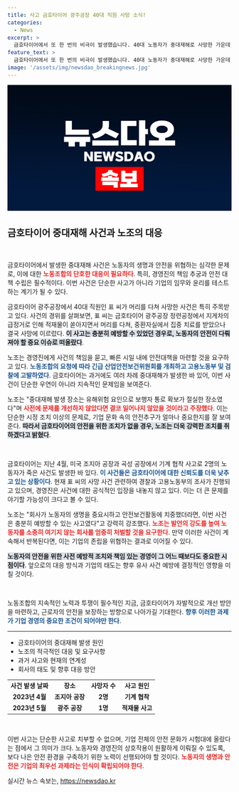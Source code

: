 ```yaml
---
title: 사고 금호타이어 광주공장 40대 직원 사망 소식!
categories:
  - News
excerpt: >
  금호타이어에서 또 한 번의 비극이 발생했습니다. 40대 노동자가 중대재해로 사망한 가운데, 노조는 경영진의 처벌과 안전 대책 마련을 촉구하며 검찰에 고발했습니다. 노동자의 생명을 지키기 위한 싸움이 시작됩니다. 클릭해 자세한 내용을 확인하세요!
feature_text: >
  금호타이어에서 또 한 번의 비극이 발생했습니다. 40대 노동자가 중대재해로 사망한 가운데, 노조는 경영진의 처벌과 안전 대책 마련을 촉구하며 검찰에 고발했습니다. 노동자의 생명을 지키기 위한 싸움이 시작됩니다. 클릭해 자세한 내용을 확인하세요!
image: '/assets/img/newsdao_breakingnews.jpg'
---
```


<p><img src="/assets/img/newsdao_breakingnews.jpg" alt="firstkoreanews 속보" /></p>

<h2 data-ke-size="size26">금호타이어 중대재해 사건과 노조의 대응</h2>

<p data-ke-size="size16">&nbsp;</p>

<p>금호타이어에서 발생한 중대재해 사건은 노동자의 생명과 안전을 위협하는 심각한 문제로, 이에 대한 <b><span style="color: #ee2323;">노동조합의 단호한 대응이 필요하다</span></b>. 특히, 경영진의 책임 추궁과 안전 대책 수립은 필수적이다. 이번 사건은 단순한 사고가 아니라 기업의 임무와 윤리를 테스트하는 계기가 될 수 있다.</p>

<p>금호타이어 광주공장에서 40대 직원인 표 씨가 머리를 다쳐 사망한 사건은 특히 주목받고 있다. 사건의 경위를 살펴보면, 표 씨는 금호타이어 광주공장 정련공정에서 지게차의 급정거로 인해 적재물이 쏟아지면서 머리를 다쳐, 중환자실에서 집중 치료를 받았으나 결국 사망에 이르렀다. <b><span style="background-color: #21538527;">이 사고는 충분히 예방할 수 있었던 경우로, 노동자의 안전이 다뤄져야 할 중요 이슈로 떠올랐다</span></b>.</p>

<p>노조는 경영진에게 사건의 책임을 묻고, 빠른 시일 내에 안전대책을 마련할 것을 요구하고 있다. <b><span style="color: #1a5490;">노동조합의 요청에 따라 긴급 산업안전보건위원회를 개최하고 고용노동부 및 검찰에 고발하였다</span></b>. 금호타이어는 과거에도 여러 차례 중대재해가 발생한 바 있어, 이번 사건이 단순한 우연이 아니라 지속적인 문제임을 보여준다.</p>

<p>노조는 "중대재해 발생 장소는 유해위험 요인으로 보행자 통로 확보가 절실한 장소였다"며 <b><span style="color: #ee2323;">사전에 문제를 개선하지 않았다면 결코 일어나지 않았을 것이라고 주장했다</span></b>. 이는 단순한 시정 조치 이상의 문제로, 기업 문화 속의 안전추구가 얼마나 중요한지를 잘 보여준다. <b><span style="background-color: #21538527;">따라서 금호타이어의 안전을 위한 조치가 없을 경우, 노조는 더욱 강력한 조치를 취하겠다고 밝혔다</span></b>.</p>

<p data-ke-size="size16">&nbsp;</p>

<p>금호타이어는 지난 4월, 미국 조지아 공장과 곡성 공장에서 기계 협착 사고로 2명의 노동자가 죽은 사건도 발생한 바 있다. <b><span style="color: #1a5490;">이 사건들은 금호타이어에 대한 신뢰도를 더욱 낮추고 있는 상황이다</span></b>. 현재 표 씨의 사망 사건 관련하여 경찰과 고용노동부의 조사가 진행되고 있으며, 경영진은 사건에 대한 공식적인 입장을 내놓지 않고 있다. 이는 더 큰 문제를 야기할 가능성이 크다고 볼 수 있다.</p>

<p>노조는 "회사가 노동자의 생명을 중요시하고 안전보건활동에 치중했더라면, 이번 사건은 충분히 예방할 수 있는 사고였다"고 강력히 강조했다. <b><span style="color: #ee2323;">노조는 발언의 강도를 높여 노동자를 소중히 여기지 않는 회사를 엄중히 처벌할 것을 요구한다</span></b>. 만약 이러한 사건이 계속해서 반복된다면, 이는 기업의 존립을 위협하는 결과로 이어질 수 있다.</p>

<p><b><span style="background-color: #21538527;">노동자의 안전을 위한 사전 예방적 조치와 책임 있는 경영이 그 어느 때보다도 중요한 시점이다</span></b>. 앞으로의 대응 방식과 기업의 태도는 향후 유사 사건 예방에 결정적인 영향을 미칠 것이다. </p>

<p data-ke-size="size16">&nbsp;</p> 

<p>노동조합의 지속적인 노력과 투쟁이 필수적인 지금, 금호타이어가 자발적으로 개선 방안을 마련하고, 근로자의 안전을 보장하는 방향으로 나아가길 기대한다. <b><span style="color: #1a5490;">향후 이러한 과제가 기업 경영의 중요한 조건이 되어야만 한다</span></b>. </p>

<hr>

<ul>
    <li>금호타이어의 중대재해 발생 원인</li>
    <li>노조의 적극적인 대응 및 요구사항</li>
    <li>과거 사고와 현재의 연계성</li>
    <li>회사의 태도 및 향후 대응 방안</li>
</ul>

<table>
    <tr>
        <td style="text-align: center; height: 17px;"><b>사건 발생 날짜</b></td>
        <td style="text-align: center; height: 17px;"><b>장소</b></td>
        <td style="text-align: center; height: 17px;"><b>사망자 수</b></td>
        <td style="text-align: center; height: 17px;"><b>사고 원인</b></td>
    </tr>
    <tr>
        <td style="text-align: center; height: 17px;"><b>2023년 4월</b></td>
        <td style="text-align: center; height: 17px;"><b>조지아 공장</b></td>
        <td style="text-align: center; height: 17px;"><b>2명</b></td>
        <td style="text-align: center; height: 17px;"><b>기계 협착</b></td>
    </tr>
    <tr>
        <td style="text-align: center; height: 17px;"><b>2023년 5월</b></td>
        <td style="text-align: center; height: 17px;"><b>광주 공장</b></td>
        <td style="text-align: center; height: 17px;"><b>1명</b></td>
        <td style="text-align: center; height: 17px;"><b>적재물 사고</b></td>
    </tr>
</table>

<p data-ke-size="size16">&nbsp;</p> 

<p>이번 사고는 단순한 사고로 치부할 수 없으며, 기업 전체의 안전 문화가 시험대에 올랐다는 점에서 그 의미가 크다. 노동자와 경영진의 상호작용이 원활하게 이뤄질 수 있도록, 보다 나은 안전 환경을 구축하기 위한 노력이 선행되어야 할 것이다. <b><span style="color: #ee2323;">노동자의 생명과 안전은 기업의 최우선 과제라는 인식이 확립되어야 한다</span></b>.</p>
실시간 뉴스 속보는, <a href="https://newsdao.kr" rel="dofollow">https://newsdao.kr</a>


